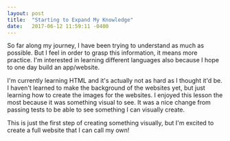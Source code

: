 ```yaml
---
layout: post
title:  "Starting to Expand My Knowledge"
date:   2017-06-12 11:59:11 -0400
---
```



So far along my journey, I have been trying to understand as much as possible. But I feel in order to grasp this information, it means more practice. I'm interested in learning different languages also because I hope to one day build an app/website. 

I'm currently learning HTML and it's actually not as hard as I thought it'd be. I haven't learned to make the background of the websites yet, but just learning how to create the images for the websites. I enjoyed this lesson the most because it was something visual to see. It was a nice change from passing tests to be able to see something I can visually create.

This is just the first step of creating something visually, but I'm excited to create a full website that I can call my own! 
